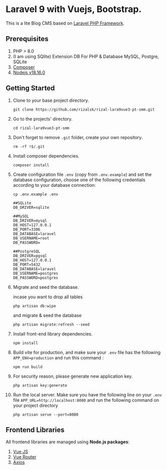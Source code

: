 # Laravel 9 with Vuejs, Bootstrap.

This is a lite Blog CMS based on [Laravel PHP Framework](https://laravel.com/docs/9.x/releases).

## Prerequisites

1. PHP > 8.0
1. (I am using SQlite) Extension DB For PHP & Database MySQL, Postgre, SQLite
1. [Composer](http://getcomposer.org)
1. [Nodejs v18.16.0](https://nodejs.org)

## Getting Started

1. Clone to your base project directory.

	```
	git clone https://github.com/rizalsk/rizal-lara9vue3-pt-smm.git
	```

1. Go to the projects' directory.

	```
	cd rizal-lara9vue3-pt-smm

1. Don't forget to remove `.git` folder, create your own repository.

	```
	rm -rf !$/.git
	```

1. Install composer dependencies.

	```
	composer install
	```

2. Create configuration file `.env` (copy from `.env.example`) and set the database configuration, choose one of the following credentials according to your database connection:
    ```
	cp .env.example .env
	```

	```
    ##SQLite
	DB_DRIVER=sqlite

    ##MySQL
    DB_DRIVER=mysql
	DB_HOST=127.0.0.1
    DB_PORT=3306
    DB_DATABASE=laravel
    DB_USERNAME=root
    DB_PASSWORD=
		
	##PostgreSQL
	DB_DRIVER=pgsql
	DB_HOST=127.0.0.1
    DB_PORT=5432
    DB_DATABASE=laravel
    DB_USERNAME=postgres
    DB_PASSWORD=postgres
	```
3. Migrate and seed the database.

	incase you want to drop all tables
	```
	php artisan db:wipe
	```
	and migrate & seed the database
	```
	php artisan migrate:refresh --seed
	```
4. Install front-end library dependencies.
    ```
    npm install
	```
5. Build vite for production, and make sure your `.env` file has the following `APP_ENV=production` and run this command :
    ```
    npm run build
	```
6. For security reason, please generate new application key.
	```
	php artisan key:generate
	```
7. Run the local server.
   Make sure you have the following line on your `.env` file `APP_URL=http://localhost:8080` and run the following command on your project directory
	```
	php artisan serve --port=8080
	```

## Frontend Libraries

All frontend libraries are managed using **Node.js packages**:

1. [Vue JS](https://vuejs.org)
2. [Vue Router](https://router.vuejs.org/)
3. [Axios](https://axios-http.com/docs/intro)

